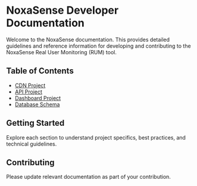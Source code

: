 # NoxaSense Developer Documentation

Welcome to the NoxaSense documentation. This provides detailed guidelines and reference information for developing and contributing to the NoxaSense Real User Monitoring (RUM) tool.

## Table of Contents

- [CDN Project](./cdn.md)
- [API Project](./api.md)
- [Dashboard Project](./dashboard.md)
- [Database Schema](./database-schema.md)

## Getting Started

Explore each section to understand project specifics, best practices, and technical guidelines.

## Contributing

Please update relevant documentation as part of your contribution.